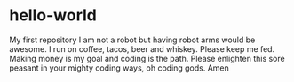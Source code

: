 # hello-world
My first repository
I am not a robot but having robot arms would be awesome.
I run on coffee, tacos, beer and whiskey. Please keep me fed.
Making money is my goal and coding is the path.
Please enlighten this sore peasant in your mighty coding ways, oh coding gods. 
Amen
